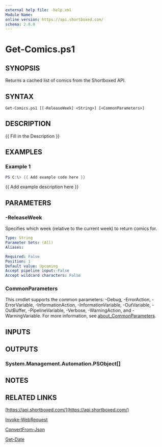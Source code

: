```yaml
---
external help file: -help.xml
Module Name:
online version: https://api.shortboxed.com/
schema: 2.0.0
---
```


# Get-Comics.ps1

## SYNOPSIS
Returns a cached list of comics from the Shortboxed API.

## SYNTAX

```
Get-Comics.ps1 [[-ReleaseWeek] <String>] [<CommonParameters>]
```

## DESCRIPTION
{{ Fill in the Description }}

## EXAMPLES

### Example 1
```powershell
PS C:\> {{ Add example code here }}
```

{{ Add example description here }}

## PARAMETERS

### -ReleaseWeek
Specifies which week (relative to the current week) to return comics for.

```yaml
Type: String
Parameter Sets: (All)
Aliases:

Required: False
Position: 1
Default value: Upcoming
Accept pipeline input: False
Accept wildcard characters: False
```

### CommonParameters
This cmdlet supports the common parameters: -Debug, -ErrorAction, -ErrorVariable, -InformationAction, -InformationVariable, -OutVariable, -OutBuffer, -PipelineVariable, -Verbose, -WarningAction, and -WarningVariable. For more information, see [about_CommonParameters](http://go.microsoft.com/fwlink/?LinkID=113216).

## INPUTS

## OUTPUTS

### System.Management.Automation.PSObject[]
## NOTES

## RELATED LINKS

[https://api.shortboxed.com/](https://api.shortboxed.com/)

[Invoke-WebRequest]()

[ConvertFrom-Json]()

[Get-Date]()

